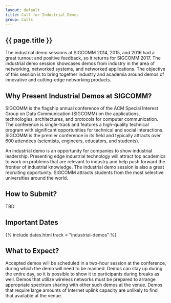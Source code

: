 ```yaml
---
layout: default
title: Call for Industrial Demos
group: Calls
---
```


## {{ page.title }}

The industrial demo sessions at SIGCOMM 2014, 2015, and 2016 had a great turnout and positive feedback, so it returns for SIGCOMM 2017. The industrial demo session showcases demos from industry in the area of networking, networked systems, and networked applications. The objective of this session is to bring together industry and academia around demos of innovative and cutting-edge networking products.

## Why Present Industrial Demos at SIGCOMM?

SIGCOMM is the flagship annual conference of the ACM Special Interest Group on Data Communication (SIGCOMM) on the applications, technologies, architectures, and protocols for computer communication. The conference is single-track and features a high-quality technical program with significant opportunities for technical and social interactions. SIGCOMM is the premier conference in its field and typically attracts over 600 attendees (scientists, engineers, educators, and students).

An industrial demo is an opportunity for companies to show industrial leadership. Presenting edge industrial technology will attract top academics to work on problems that are relevant to industry and help push forward the frontier of industrial knowledge. The industrial demo session is also a great recruiting opportunity. SIGCOMM attracts students from the most selective universities around the world.

## How to Submit?

TBD

<!-- Please submit a small description of your demo (up to one page) together with the names and affiliation of the demo presenters at <https://sigcomm-industrialdemos16.hotcrp.com/>. The SIGCOMM industrial liaison board is responsible for the selection of industrial demo program. -->

<!-- Demos of research projects from industry are better suited for the general SIGCOMM demo session; the industrial demo session has more of a product focus. Feel free to contact any member of the SIGCOMM industrial liaison board or the demo chairs if you have any questions. -->

## <i class="fa fa-calendar"></i> Important Dates

{% include dates.html track = "industrial-demos" %}

## What to Expect?

Accepted demos will be scheduled in a two-hour session at the conference, during which the demo will need to be manned. Demos can stay up during the entire day, so it is possible to show it to participants during breaks as well. Demos that utilize wireless networks must be prepared to arrange appropriate spectrum sharing with other such demos at the venue. Demos that require large amounts of Internet uplink capacity are unlikely to find that available at the venue.


